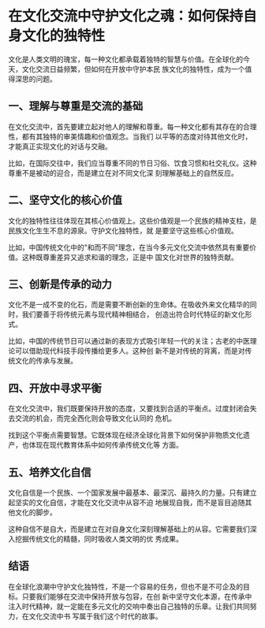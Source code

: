 ﻿# 在文化交流中守护文化之魂：如何保持自身文化的独特性

 文化是人类文明的瑰宝，每一种文化都承载着独特的智慧与价值。在全球化的今天，文化交流日益频繁，但如何在开放中守护本民
族文化的独特性，成为一个值得深思的问题。

## 一、理解与尊重是交流的基础
 在文化交流中，首先要建立起对他人的理解和尊重。每一种文化都有其存在的合理性，都有其独特的审美情趣和价值观念。当我们
以平等的态度对待其他文化时，才能真正实现文化的对话与交融。

 比如，在国际交往中，我们应当尊重不同的节日习俗、饮食习惯和社交礼仪。这种尊重不是被动的迎合，而是建立在对不同文化深
刻理解基础上的自然反应。

## 二、坚守文化的核心价值
 文化的独特性往往体现在其核心价值观上。这些价值观是一个民族的精神支柱，是民族文化生生不息的源泉。守护文化独特性，就
是要坚守这些核心价值观。

 比如，中国传统文化中的"和而不同"理念，在当今多元文化交流中依然具有重要价值。这种既尊重差异又追求和谐的理念，正是中
国文化对世界的独特贡献。

## 三、创新是传承的动力
 文化不是一成不变的化石，而是需要不断创新的生命体。在吸收外来文化精华的同时，我们要善于将传统元素与现代精神相结合，
创造出符合时代特征的新文化形式。

 比如，中国的传统节日可以通过新的表现方式吸引年轻一代的关注；古老的中医理论可以借助现代科技手段传播给更多人。这种创
新不是对传统的背离，而是对传统文化的传承与发展。

## 四、开放中寻求平衡
 在文化交流中，我们既要保持开放的态度，又要找到合适的平衡点。过度封闭会失去交流的机会，而完全西化则会导致文化认同的
危机。

 找到这个平衡点需要智慧。它既体现在经济全球化背景下如何保护非物质文化遗产，也体现在现代教育体系中如何传承传统文化等
方面。

## 五、培养文化自信
 文化自信是一个民族、一个国家发展中最基本、最深沉、最持久的力量。只有建立起坚实的文化自信，才能在文化交流中从容不迫
地展现自我，而不是盲目追随其他文化的脚步。

 这种自信不是自大，而是建立在对自身文化深刻理解基础上的从容。它需要我们深入挖掘传统文化的精髓，同时吸收人类文明的优
秀成果。

## 结语
 在全球化浪潮中守护文化独特性，不是一个容易的任务，但也不是不可企及的目标。只要我们能够在交流中保持开放与包容，在创
新中坚守文化本源，在传承中注入时代精神，就一定能在多元文化的交响中奏出自己独特的乐章。让我们共同努力，在文化交流中书
写属于我们这个时代的故事。